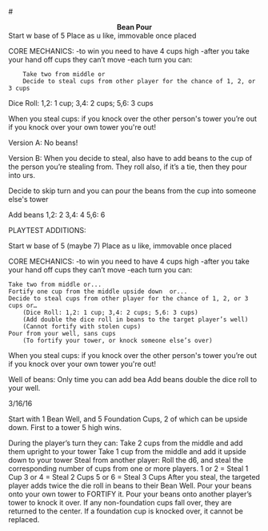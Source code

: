 #<center><b>Bean Pour</b></center>
Start w base of 5
Place as u like, immovable once placed 
 
CORE MECHANICS: 
-to win you need to have 4 cups high
-after you take your hand off cups they can’t move
-each turn you can:	

		Take two from middle or
		Decide to steal cups from other player for the chance of 1, 2, or 3 cups
				
Dice Roll: 1,2: 1 cup; 3,4: 2 cups; 5,6: 3 cups 

When you steal cups:
if you knock over the other person's tower you’re out
if you knock over your own tower you're out!

Version A: No beans!

Version B: When you decide to steal, also have to add beans to the cup of the person you’re stealing from. They roll also, if it’s a tie, then they pour into urs.

Decide to skip turn and you can pour the beans from the cup into someone else's tower 

Add beans
1,2: 2
3,4: 4
5,6: 6



PLAYTEST ADDITIONS:

Start w base of 5 (maybe 7)
Place as u like, immovable once placed 
 
CORE MECHANICS: 
-to win you need to have 4 cups high
-after you take your hand off cups they can’t move
-each turn you can:	

	Take two from middle or...
 	Fortify one cup from the middle upside down  or...
	Decide to steal cups from other player for the chance of 1, 2, or 3 cups or…	
		(Dice Roll: 1,2: 1 cup; 3,4: 2 cups; 5,6: 3 cups)
		(Add double the dice roll in beans to the target player’s well)
		(Cannot fortify with stolen cups)
	Pour from your well, sans cups
		(To fortify your tower, or knock someone else’s over)

When you steal cups:
if you knock over the other person's tower you’re out
if you knock over your own tower you're out!

Well of beans: Only time you can add bea
Add beans double the dice roll to your well.



3/16/16

Start with 1 Bean Well, and 5 Foundation Cups, 2 of which can be upside down. First to a tower 5 high wins.

During the player’s turn they can:
Take 2 cups from the middle and add them upright to your tower
Take 1 cup from the middle and add it upside down to your tower
Steal from another player:
Roll the d6, and steal the corresponding number of cups from one or more players. 
	1 or 2 = Steal 1 Cup
	3 or 4 = Steal 2 Cups
	5 or 6 = Steal 3 Cups
After you steal, the targeted player adds twice the die roll in beans to their Bean Well.
	Pour your beans onto your own tower to FORTIFY it.
	Pour your beans onto another player’s tower to knock it over.
If any non-foundation cups fall over, they are returned to the center. If a foundation cup is knocked over, it cannot be replaced.
